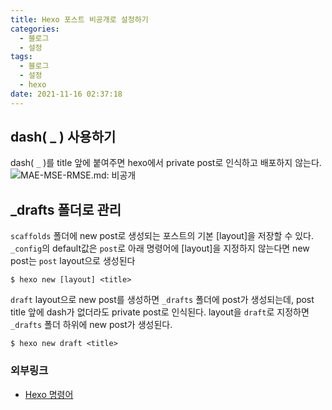 ```yaml
---
title: Hexo 포스트 비공개로 설정하기
categories:
  - 블로그
  - 설정
tags: 
  - 블로그
  - 설정
  - hexo
date: 2021-11-16 02:37:18
---
```


## dash( _ ) 사용하기

dash( `_` )를 title 앞에 붙여주면 hexo에서 private post로 인식하고 배포하지 않는다.
![MAE-MSE-RMSE.md: 비공개](/images/2111/private_post/dash.png)


## _drafts 폴더로 관리

`scaffolds` 폴더에 new post로 생성되는 포스트의 기본 [layout]을 저장할 수 있다.
`_config`의 default값은 `post`로 아래 명령어에 [layout]을 지정하지 않는다면 new post는 `post` layout으로 생성된다
```shell
$ hexo new [layout] <title>
```

`draft` layout으로 new post를 생성하면 `_drafts` 폴더에 post가 생성되는데, post title 앞에 dash가 없더라도 private post로 인식된다.
layout을 `draft`로 지정하면 `_drafts` 폴더 하위에 new post가 생성된다.
```shell
$ hexo new draft <title>
```


### 외부링크
 - [Hexo 명령어](https://hexo.io/ko/docs/commands.html) 